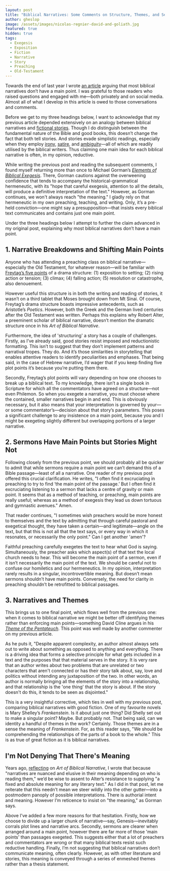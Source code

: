 ```yaml
---
layout: post
title: "Biblical Narratives: Some Comments on Structure, Themes, and Sermons"
author: gheslop
image: /assets/images/nicolas-regnier-david-and-goliath.jpg
featured: true
hidden: true
tags:
  - Exegesis
  - Exposition
  - Fiction
  - Narrative
  - Story
  - Preaching
  - Old-Testament
---
```

Towards the end of last year I wrote [an article](https://rekindle.co.za/content/2022-10-27-most-biblical-narratives-don-t-have-a-main-point) arguing that most biblical narratives don’t have a main point. I was grateful to those readers who raised questions and engaged with me—both privately and on social media. Almost all of what I develop in this article is owed to those conversations and comments.

Before we get to my three headings below, I want to acknowledge that my previous article depended extensively on an analogy between biblical narratives and [fictional stories](https://rekindle.co.za/content/2022-06-09-reading-fiction). Though I do distinguish between the fundamental nature of the Bible and good books, this doesn’t change the fact that both tell stories. And stories evade simplistic readings, especially when they employ [irony](https://rekindle.co.za/content/irony-abounding-to-the-chief-of-persia/), [satire](https://rekindle.co.za/content/2020-10-08-a-note-on-satire), and [ambiguity](https://rekindle.co.za/content/2020-08-19-kings-and-christian-leadership)—all of which are readily utilised by the biblical writers. Thus claiming one main idea for each biblical narrative is often, in my opinion, reductive.

While writing the previous post and reading the subsequent comments, I found myself returning more than once to Michael Gorman’s *[Elements of Biblical Exegesis](https://www.amazon.com/Elements-Biblical-Exegesis-Students-Ministers/dp/0801046408/ref=sr_1_2?crid=1V9XFEG0W24A5&keywords=gorman+exegesis&qid=1696950641&s=books&sprefix=gorman+exeges%2Cstripbooks-intl-ship%2C479&sr=1-2)*. There, Gorman cautions against the overweening confidence that tends to accompany the historical-grammatical hermeneutic, with its "hope that careful exegesis, attention to all the details, will produce a definitive interpretation of the text." However, as Gorman continues, we won't always reach "the meaning." I gladly rely on that hermeneutic in my own preaching, teaching, and writing. Only, it’s a pre-held conviction—one might say a presupposition—that insists every biblical text communicates and contains just one main point.

Under the three headings below I attempt to further the claim advanced in my original post, explaining why most biblical narratives don’t have a main point.

## 1. Narrative Breakdowns and Shifting Main Points

Anyone who has attending a preaching class on biblical narrative—especially the Old Testament, for whatever reason—will be familiar with [Freytag’s five points](https://www.google.com/url?sa=t&rct=j&q=&esrc=s&source=web&cd=&cad=rja&uact=8&ved=2ahUKEwjd8d6ole6BAxXPWUEAHXs0AQUQFnoECAsQAw&url=https%3A%2F%2Fwww.quickbase.com%2Farticles%2Fan-online-resource-guide-to-freytags-pyramid&usg=AOvVaw24oiLSAeUmHVQ9SqH2yPiZ&opi=89978449) of a drama structure: (1) exposition to setting; (2) rising action or tension; (3) climax; (4) falling action; (5) resolution or catastrophe, also denouement.

However useful this structure is in both the writing and reading of stories, it wasn’t on a third tablet that Moses brought down from Mt Sinai. Of course, Freytag’s drama structure boasts impressive antecedents, such as Aristotle’s *Poetics*. However, both the Greek and the German lived centuries after the Old Testament was written. Perhaps this explains why Robert Alter, a preeminent scholar of biblical narrative, doesn’t mention the dramatic structure once in his *Art of Biblical Narrative*.

Furthermore, the idea of 'structuring' a story has a couple of challenges. Firstly, as I’ve already said, good stories resist imposed and reductionistic formatting. This isn’t to suggest that they don’t implement patterns and narratival tropes. They do. And it’s those similarities in storytelling that enables attentive readers to identify peculiarities and emphases. That being said, in the case of Hebrew narrative, I’d wager that if you keep finding five plot points it’s because you’re putting them there.

Secondly, Freytag’s plot points will vary depending on how one chooses to break up a biblical text. To my knowledge, there isn’t a single book in Scripture for which all the commentators have agreed on a structure—not even Philemon. So when you exegete a narrative, you must choose where the contained, smaller narratives begin in and end. This is obviously necessary, but it also means that your interpretation is governed by your—or some commentator’s—decision about that story’s parameters. This poses a significant challenge to any insistence on a main point, because you and I might be exegeting slightly different but overlapping portions of a larger narrative.

## 2. Sermons Have Main Points but Stories Might Not

Following closely from the previous point, we should probably all be quicker to admit that while sermons require a main point we can’t demand this of a Bible passage—least of all a narrative. One reader of my previous post offered this crucial clarification. He writes, "I often find it excruciating in preaching to try to find ‘the main point of the passage.’ But I often find it excruciating listening to a sermon that lacks a centre of gravity or main point. It seems that as a method of teaching, or preaching, main points are really useful; whereas as a method of exegesis they lead us down tortuous and gymnastic avenues." Amen.

That reader continues, "I sometimes wish preachers would be more honest to themselves and the text by admitting that through careful pastoral and exegetical thought, they have taken a certain—and legitimate—angle on the text, but that this is not all that the text says, or every way in which it resonates, or necessarily the only point." Can I get another 'amen'?

Faithful preaching carefully exegetes the text to hear what God is saying. Simultaneously, the preacher asks which aspect(s) of that text the local church needs to hear. This will become the main point of a sermon, even if it isn’t necessarily the main point of the text. We should be careful not to confuse our homiletics and our hermeneutics. In my opinion, interpretation rarely results in a singular, incontrovertible meaning. But doesn’t mean sermons shouldn’t have main points. Conversely, the need for clarity in preaching shouldn’t be retrofitted to biblical passages.

## 3. Narratives and Themes

This brings us to one final point, which flows well from the previous one: when it comes to biblical narrative we might be better off identifying themes rather than enforcing main points—something David Cline argues in his *[Theme of the Pentateuch](https://www.amazon.com/Pentateuch-Library-Hebrew-Testament-Studies/dp/1850757925)*. This point was well made by another commenter on my previous article.

As he puts it, "Despite apparent complexity, an author almost always sets out to write about something as opposed to anything and everything. There is a driving idea that forms a selective principle for what gets included in a text and the purposes that that material serves in the story. It is very rare that an author writes about two problems that are unrelated or two characters that aren't connected or has their story talk about, say, love and politics without intending any juxtaposition of the two. In other words, an author is normally bringing all the elements of the story into a relationship, and that relationship is the 'one thing' that the story is about. If the story doesn't do this, it tends to be seen as disjointed."

This is a very insightful corrective, which ties in well with my previous post, comparing biblical narratives with good fiction. One of my favourite novels is Mary Shelley’s *Frankenstein*. Is it about just one thing? Did Shelly set out to make a singular point? Maybe. But probably not. That being said, can we identity a handful of themes in the work? Certainly. Those themes are in a sense the meaning of *Frankenstein*. For, as this reader says, "We should be comprehending the relationships of the parts of a book to the whole." This is as true of great fiction as it is biblical narratives.

## I'm Not Denying That There's Meaning

Years ago, [reflecting](https://rekindle.co.za/content/rediscovering-the-art-of-biblical-narrative/) on *Art of Biblical Narrative*, I wrote that because "narratives are nuanced and elusive in their meaning depending on who is reading them," we’d be wise to assent to Alter’s resistance to supplying "a fixed and absolute meaning for any literary text." As I did in that post, let me reiterate that this needn’t mean we steer wildly into the other gutter—into a postmodern panoply of possible interpretations. There is authorial intent and meaning. However I’m reticence to insist on "the meaning," as Gorman says.

Above I’ve added a few more reasons for that hesitation. Firstly, how we choose to divide up a larger chunk of narrative—say, Genesis—inevitably corrals plot lines and narrative arcs. Secondly, sermons are clearer when arranged around a main point, however there are far more of those 'main points' than passages exegeted. This suggests either that a lot of preachers and commentators are wrong or that many biblical texts resist such reductive handling. Finally, I’m not suggesting that biblical narratives don’t communicate meaning, often clearly. However, as with other literature and stories, this meaning is conveyed through a series of enmeshed themes rather than a thesis statement.